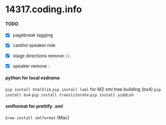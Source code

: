 # 14317.coding.info
#### TODO
- [x] pagebreak tagging
- [x] castlist speaker:role
- [x] stage directions remove `().`
- [x] speaker remove `:`


#### python for local ezdrama
`pip install html5lib`
`pip install lxml` for M2 xml tree building (bs4)
`pip install bs4`
`pip install transliterate`
`pip install yiddish`

#### xmlformat for prettify .xml
`brew install xmlformat` (Mac)